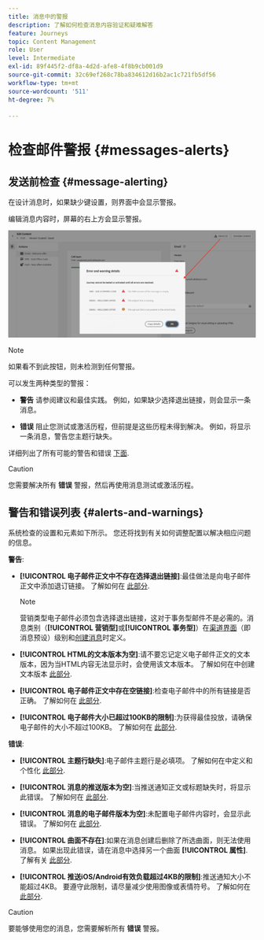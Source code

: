 ```yaml
---
title: 消息中的警报
description: 了解如何检查消息内容验证和疑难解答
feature: Journeys
topic: Content Management
role: User
level: Intermediate
exl-id: 89f445f2-df8a-4d2d-afe8-4f8b9cb001d9
source-git-commit: 32c69ef268c78ba834612d16b2ac1c721fb5df56
workflow-type: tm+mt
source-wordcount: '511'
ht-degree: 7%

---
```


# 检查邮件警报 {#messages-alerts}

## 发送前检查 {#message-alerting}

在设计消息时，如果缺少键设置，则界面中会显示警报。

编辑消息内容时，屏幕的右上方会显示警报。

![](assets/alerts-details.png)

>[!NOTE]
>
>如果看不到此按钮，则未检测到任何警报。

可以发生两种类型的警报：

* **警告** 请参阅建议和最佳实践。 例如，如果缺少选择退出链接，则会显示一条消息。

* **错误** 阻止您测试或激活历程，但前提是这些历程未得到解决。 例如，将显示一条消息，警告您主题行缺失。

详细列出了所有可能的警告和错误 [下面](#alerts-and-warnings).

>[!CAUTION]
>
> 您需要解决所有 **错误** 警报，然后再使用消息测试或激活历程。

## 警告和错误列表 {#alerts-and-warnings}

系统检查的设置和元素如下所示。 您还将找到有关如何调整配置以解决相应问题的信息。

**警告**:

* **[!UICONTROL 电子邮件正文中不存在选择退出链接]**:最佳做法是向电子邮件正文中添加退订链接。 了解如何在 [此部分](../privacy/opt-out.md#opt-out-management).

   >[!NOTE]
   >
   >营销类型电子邮件必须包含选择退出链接，这对于事务型邮件不是必需的。消息类别（**[!UICONTROL 营销型]**&#x200B;或&#x200B;**[!UICONTROL 事务型]**）在[渠道界面](../configuration/channel-surfaces.md#email-type)（即消息预设）级别和[创建消息](get-started-content.md#create-new-message)时定义。

* **[!UICONTROL HTML的文本版本为空]**:请不要忘记定义电子邮件正文的文本版本，因为当HTML内容无法显示时，会使用该文本版本。 了解如何在中创建文本版本 [此部分](../design/text-version-email.md).

* **[!UICONTROL 电子邮件正文中存在空链接]**:检查电子邮件中的所有链接是否正确。 了解如何在 [此部分](../design/create-email-content.md).

* **[!UICONTROL 电子邮件大小已超过100KB的限制]**:为获得最佳投放，请确保电子邮件的大小不超过100KB。 了解如何在 [此部分](../design/create-email-content.md).

**错误**:

* **[!UICONTROL 主题行缺失]**:电子邮件主题行是必填项。 了解如何在中定义和个性化 [此部分](create-email.md).

   <!--HTML is empty when Amp HTML is present-->

* **[!UICONTROL 消息的推送版本为空]**:当推送通知正文或标题缺失时，将显示此错误。 了解如何在 [此部分](create-push.md).

* **[!UICONTROL 消息的电子邮件版本为空]**:未配置电子邮件内容时，会显示此错误。 了解如何在 [此部分](../design/design-emails.md).

* **[!UICONTROL 曲面不存在]**:如果在消息创建后删除了所选曲面，则无法使用消息。 如果出现此错误，请在消息中选择另一个曲面 **[!UICONTROL 属性]**. 了解有关 [此部分](../configuration/channel-surfaces.md).

* **[!UICONTROL 推送iOS/Android有效负载超过4KB的限制]**:推送通知大小不能超过4KB。 要遵守此限制，请尽量减少使用图像或表情符号。 了解如何在 [此部分](create-push.md).

>[!CAUTION]
>
> 要能够使用您的消息，您需要解析所有 **错误** 警报。

<!--Other issues can stop publication such as:
* The push notification title is empty-->
